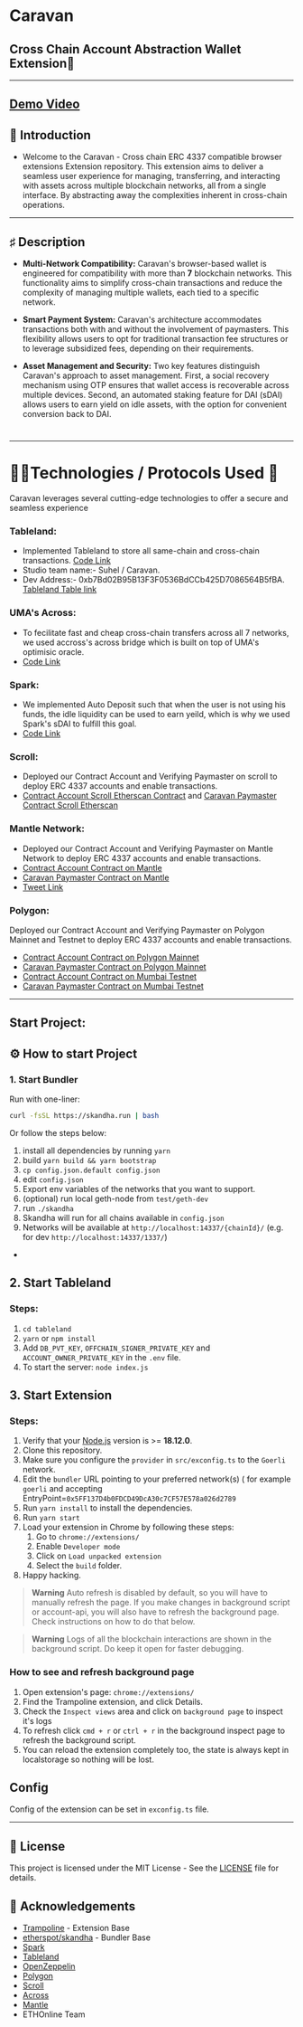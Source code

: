 # Caravan


## Cross Chain Account Abstraction Wallet Extension🚀

---
[Demo Video](https://youtu.be/SpghIaiVMAA)
---

## 📖 Introduction

- Welcome to the Caravan - Cross chain ERC 4337 compatible browser extensions Extension repository. This extension aims to deliver a seamless user experience for managing, transferring, and interacting with assets across multiple blockchain networks, all from a single interface. By abstracting away the complexities inherent in cross-chain operations.

---

## ♯ Description

- **Multi-Network Compatibility:** Caravan's browser-based wallet is engineered for compatibility with more than **7** blockchain networks. This functionality aims to simplify cross-chain transactions and reduce the complexity of managing multiple wallets, each tied to a specific network.

- **Smart Payment System:** Caravan's architecture accommodates transactions both with and without the involvement of paymasters. This flexibility allows users to opt for traditional transaction fee structures or to leverage subsidized fees, depending on their requirements.

- **Asset Management and Security:** Two key features distinguish Caravan's approach to asset management. First, a social recovery mechanism using OTP ensures that wallet access is recoverable across multiple devices. Second, an automated staking feature for DAI (sDAI) allows users to earn yield on idle assets, with the option for convenient conversion back to DAI.

#

---




# 👨‍💻Technologies / Protocols Used 🤖

Caravan leverages several cutting-edge technologies to offer a secure and seamless experience

### Tableland:
- Implemented Tableland to store all same-chain and cross-chain transactions. [Code Link](https://github.com/0xabh/caravan/blob/main/tableland/index.js)
- Studio team name:- Suhel / Caravan. 
- Dev Address:- 0xb7Bd02B95B13F3F0536BdCCb425D7086564B5fBA. [Tableland Table link](https://tablescan.io/tx_data_80001_7889)
### UMA's Across:
- To fecilitate fast and cheap cross-chain transfers across all 7 networks, we used accross's across bridge which is built on top of UMA's optimisic oracle.
- [Code Link](https://github.com/0xabh/caravan/blob/dfdc06bd046124e85e1aa2beeeb772e7f8cd89f7/extension/src/pages/App/pages/transfer-asset/transfer-asset.tsx#L4)
### Spark:

- We implemented Auto Deposit such that when the user is not using his funds, the idle liquidity can be used to earn yeild, which is why we used Spark's sDAI to fulfill this goal.
- [Code Link](https://github.com/0xabh/caravan/blob/dfdc06bd046124e85e1aa2beeeb772e7f8cd89f7/extension/src/pages/App/components/asset-display/AssetDisplay.tsx#L106)

### Scroll:
- Deployed our Contract Account and Verifying Paymaster on scroll to deploy ERC 4337 accounts and enable transactions.
- [Contract Account Scroll Etherscan Contract](https://sepolia-blockscout.scroll.io/address/0x510F02632863035EFaf1AD668798E097FfaE2e8b/contracts#address-tabs) and [Caravan Paymaster Contract Scroll Etherscan](https://sepolia-blockscout.scroll.io/address/0x0cC3D5BfAa0eF5217Ec5f2Fa2F85d5AE2eb518E4/contracts#address-tabs)
### Mantle Network:
- Deployed our Contract Account and Verifying Paymaster on Mantle Network to deploy ERC 4337 accounts and enable transactions.
- [Contract Account Contract on Mantle](https://explorer.testnet.mantle.xyz/address/0x510F02632863035EFaf1AD668798E097FfaE2e8b)
- [Caravan Paymaster Contract on Mantle](https://explorer.testnet.mantle.xyz/address/0x0cC3D5BfAa0eF5217Ec5f2Fa2F85d5AE2eb518E4)
- [Tweet Link](https://x.com/tejas_warambhe/status/1716080738460729715?s=20)

### Polygon:
Deployed our Contract Account and Verifying Paymaster on Polygon Mainnet and Testnet to deploy ERC 4337 accounts and enable transactions.
- [Contract Account Contract on Polygon Mainnet](https://polygonscan.com/address/0x510F02632863035EFaf1AD668798E097FfaE2e8b)
- [Caravan Paymaster Contract on Polygon Mainnet](https://polygonscan.com/address/0x8166E83E6C0C09A72891436341F89B450Cf219Bf)
- [Contract Account Contract on Mumbai Testnet](https://mumbai.polygonscan.com/address/0x510F02632863035EFaf1AD668798E097FfaE2e8b)
- [Caravan Paymaster Contract on Mumbai Testnet](https://mumbai.polygonscan.com/address/0x8166E83E6C0C09A72891436341F89B450Cf219Bf)
---

## Start Project:
## ⚙️  How to start Project

### 1. Start Bundler
Run with one-liner:

```sh
curl -fsSL https://skandha.run | bash
```
Or follow the steps below:

1. install all dependencies by running `yarn`
2. build `yarn build && yarn bootstrap`
3. `cp config.json.default config.json`
4. edit `config.json`
5. Export env variables of the networks that you want to support.
5. (optional) run local geth-node from `test/geth-dev`
6. run `./skandha`
7. Skandha will run for all chains available in `config.json`
8. Networks will be available at `http://localhost:14337/{chainId}/` (e.g. for dev `http://localhost:14337/1337/`)

- 

## 2. Start Tableland
### Steps:

1. `cd tableland`
2. `yarn` or `npm install`
3. Add `DB_PVT_KEY`, `OFFCHAIN_SIGNER_PRIVATE_KEY` and `ACCOUNT_OWNER_PRIVATE_KEY` in the `.env` file.
3. To start the server: `node index.js`

## 3. Start Extension
### Steps:

1. Verify that your [Node.js](https://nodejs.org/) version is >= **18.12.0**.
2. Clone this repository.
3. Make sure you configure the `provider` in `src/exconfig.ts` to the `Goerli` network.
4. Edit the `bundler` URL pointing to your preferred network(s) ( for example `goerli` and accepting EntryPoint=`0x5FF137D4b0FDCD49DcA30c7CF57E578a026d2789`
5. Run `yarn install` to install the dependencies.
6. Run `yarn start`
7. Load your extension in Chrome by following these steps:
   1. Go to `chrome://extensions/`
   2. Enable `Developer mode`
   3. Click on `Load unpacked extension`
   4. Select the `build` folder.
8. Happy hacking.

> **Warning**
> Auto refresh is disabled by default, so you will have to manually refresh the page.
> If you make changes in background script or account-api, you will also have to refresh the background page. Check instructions on how to do that below.

> **Warning**
> Logs of all the blockchain interactions are shown in the background script. Do keep it open for faster debugging.

### How to see and refresh background page

1. Open extension's page: `chrome://extensions/`
2. Find the Trampoline extension, and click Details.
3. Check the `Inspect views` area and click on `background page` to inspect it's logs
4. To refresh click `cmd + r` or `ctrl + r` in the background inspect page to refresh the background script.
5. You can reload the extension completely too, the state is always kept in localstorage so nothing will be lost.

## Config

Config of the extension can be set in `exconfig.ts` file.

---

## 📄 License

This project is licensed under the MIT License - See the [LICENSE](./LICENSE) file for details.

## 🤝 Acknowledgements
- [Trampoline](https://github.com/eth-infinitism/trampoline) - Extension Base
- [etherspot/skandha](https://github.com/etherspot/skandha) - Bundler Base
- [Spark](https://sparkprotocol.co/home)
- [Tableland](https://tableland.xyz/)
- [OpenZeppelin](https://openzeppelin.com/)
- [Polygon](https://polygon.technology/)
- [Scroll](https://scroll.io/)
- [Across](https://across.to/)
- [Mantle](https://www.mantle.xyz/)
- ETHOnline Team

